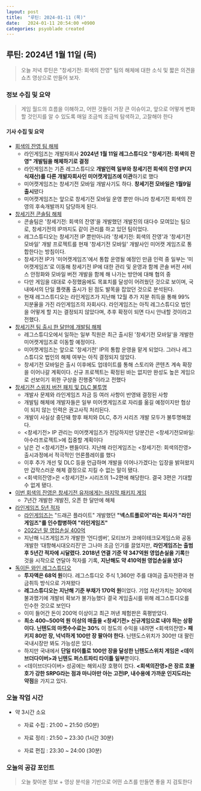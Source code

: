 ```yaml
---
layout: post
title:  "루틴: 2024-01-11 (목)"
date:   2024-01-11 20:54:00 +0900
categories: psyoblade created
---
```


## 루틴: 2024년 1월 11일 (목)

>   오늘 저녁 루틴은 "창세기전: 회색의 잔영" 팀의 해체에 대한 소식 및 짧은 의견을 쇼츠 영상으로 만들어 보자. 

### 정보 수집 및 요약

>   게임 월드의 흐름을 이해하고, 어떤 것들이 가장 큰 이슈이고, 앞으로 어떻게 변화할 것인지를 알 수 있도록 매일 조금씩 조금씩 탐색하고, 고찰해야 한다

#### 기사 수집 및 요약

* [회색의 잔영 팀 해체](https://www.businesspost.co.kr/BP?command=article_view&num=339050)
  * 라인게임즈는 개발자회사 **2024년 1월 11일 레그스튜디오 "창세기전: 회색의 잔영" 개발팀을 해체하기로 결정**
  * 라인게임즈는 기존 레그스튜디오 **개발인력 일부와 창세기전 회색의 잔영 IP(지식재산)를 다른 개발자회사인 미어캣게임즈에 이관**하기로 했다
  * 미어캣게임즈는 창세기전 모바일 개발사기도 하다. **창세기전 모바일은 1월9일 출시**됐다
  * 미어캣게임즈는 앞으로 창세기전 모바일 운영 뿐만 아니라 창세기전 회색의 잔영의 후속개발까지 담당하게 된다.
* [창세기전 콘솔팀 해체](https://www.inven.co.kr/webzine/news/?news=292051)
  * 콘솔팀은 '창세기전: 회색의 잔영'을 개발했던 개발진의 대다수 모여있는 팀으로, 창세기전의 IP까지도 같이 관리를 하고 있던 팀이었다. 
  * 레그스튜디오는 창세기전 IP 뿐만아니라 '창세기전: 회색의 잔영'과 '창세기전 모바일' 개발 프로젝트를 현재 '창세기전 모바일' 개발사인 미어캣 게임즈로 통합한다는 방침이다.
  * 창세기전 IP가 '미어캣게임즈'에서 통합 운영될 예정인 만큼 인력 중 일부는 ‘미어캣게임즈’로 이동해 창세기전 IP에 대한 관리 및 운영과 함께 콘솔 버전 서비스 안정화와 모바일 버전 개발을 함께 해 나가는 방안에 대해 협의 중
  * 다만 게임을 대대로 수정했음에도 목표치를 달성이 어려웠던 것으로 보이며, 국내에서의 단일 플랫폼 출시가 된 점도 발목을 잡았던 것으로 분석된다.
  * 현재 레그스튜디오는 라인게임즈가 지난해 12월 추가 지분 취득을 통해 99% 지분율을 가진 라인게임즈의 자회사다. 라인게임즈는 아직 레그스튜디오 법인을 어떻게 할 지는 결정되지 않았다며, 추후 확정이 되면 다시 안내할 것이라고 전했다.
* [창세기전 팀 출시 한 달만에 개발팀 해체](https://www.youthdaily.co.kr/news/article.html?no=143338)
  *  레그스튜디오에서 일하는 일부 직원은 최근 출시된 '창세기전 모바일'을 개발한 미어캣게임즈로 이동할 예정이다.
  * 미어캣게임즈는 앞으로 '창세기전' IP의 통합 운영을 맡게 되었다. 그러나 레그스튜디오 법인의 해체 여부는 아직 결정되지 않았다.
  * 창세기전 모바일은 출시 이후에도 업데이트를 통해 스토리와 콘텐츠 계속 확장을 이어나갈 계획이다. 신규 프로젝트는 확정된 바는 없지만 완성도 높은 게임으로 선보이기 위한 구상을 진행중"이라고 전했다
* [창세기전 스위치 버전 패치 및 DLC 불투명](https://www.globale.co.kr/news/articleView.html?idxno=28009)
  * 개발사 문제와 라인게임즈 자금 등 여러 사항이 반영돼 결정된 사항
  * 개발팀 해체에 개발자들은 일부 미어캣게임즈로 자리를 옮길 예정이지만 협상이 되지 않는 인력은 권고사직 처리된다.
  * 개발이 사실상 중단돼 향후 패치와 DLC, 추가 시리즈 개발 모두가 불투명해졌다.
  * <창세기전> IP 관리는 미어캣게임즈가 전담하지만 당분간은 <창세기전모바일: 아수라프로젝트>에 집중할 계획이다
  * 남은 건 <창세기전> 팬들이다. 지난해 라인게임즈는 <창세기전: 회색의잔영> 출시과정에서 적극적인 언론플레이를 했다
  * 이후 추가 개선 및 DLC 등을 언급하며 개발을 이어나가겠다는 입장을 밝혀왔지만 갑작스러운 해체 결정으로 지킬 수 없는 말이 됐다.
  * <회색의잔영>은 <창세기전> 시리즈의 1~2편에 해당한다. 결국 3편은 기대할 수 없게 됐다.
* [이번 회색의 잔영은 창세기전 유저에게는 마지막 패키지 게임](https://m.blog.naver.com/syowoo/223319234389)
  * 7년간 개발한 개발진, 오픈 한 달만에 해체
* [라인게임즈 5년 적자](https://ddaily.co.kr/page/view/2023101211420359400)
  * [라인게임즈는](https://namu.wiki/w/%EB%9D%BC%EC%9D%B8%EA%B2%8C%EC%9E%84%EC%A6%88) "드래곤 플라이트" 개발했던 **"넥스트플로어"라는 회사가 "라인게임즈"를 인수합병하여 "라인게임즈"**
  * [2022년 말 영업손실 400억](https://dart.fss.or.kr/dsaf001/main.do?rcpNo=20230412002751)
  * 지난해 니즈게임즈가 개발한 ‘언디셈버’, 모티브가 코에이테크모게임스와 공동 개발한 ‘대항해시대오리진’은 그나마 조금 인기를 끌었지만, **라인게임즈는 출범 후 5년간 적자에 시달렸다. 2018년 연결 기준 약 347억원 영업손실을 기록**한 것을 시작으로 연달아 적자를 기록, **지난해도 약 410억원 영업손실을 냈다**
* [독이든 와인 레그스튜디오](https://www.globale.co.kr/news/articleView.html?idxno=27072)
  * **투자액은 68억 원**이다. 레그스튜디오 주식 1,360만 주를 대여금 출자전환과 현금취득 방식으로 가져왔다
  * **레그스튜디오는 지난해 기준 부채가 170억 원**이었다. 기업 자산가치는 30억에 불과했기에 개발비 확보가 불가능했다 결국 게임출시를 위해 레그스튜디오를 인수한 것으로 보인다
  * 이미 들어간 돈이 200억 이상이고 최근 꺼낸 체험판은 혹평받았다.
  * **최소 400~500억 원 이상의 매출을 <창세기전> 신규게임으로 내야 하는 상황이다. 닌텐도의 마켓수수료는 30%** 이 정도의 수익을 내려면 <회색의잔영> **패키지 80만 장, 넉넉하게 100만 장 팔아야 한다.** 닌텐도스위치가 300만 대 팔린 국내시장만 봐도 가능성은 있다.
  * 하지만 국내에서 **단일 타이틀로 100만 장을 달성한 닌텐도스위치 게임은 <데이브더다이버>과 닌텐도 퍼스트파티 타이틀 일부**뿐이다.
  * <데이브더다이버> 성공에는 해외시장 호평이 컸다. **<회색의잔영>은 장르 호불호가 강한 SRPG라는 점과 마니아만 아는 고전IP, 내수용에 가까운 인지도라는 약점**을 가지고 있다.

### 오늘 작업 시간

* 약 3시간 소요

  * 자료 수집 : 21:00 ~ 21:50 (50분)

  * 자료 정리 : 21:50 ~ 23:30 (1시간 30분)

  * 자료 편집 : 23:30 ~ 24:00 (30분)

### 오늘의 공감 포인트

>   오늘 찾아본 정보 + 영상 분석을 기반으로 어떤 쇼츠를 만들면 좋을 지 검토한다

